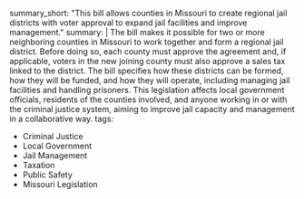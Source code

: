 summary_short: "This bill allows counties in Missouri to create regional jail districts with voter approval to expand jail facilities and improve management."
summary: |
  The bill makes it possible for two or more neighboring counties in Missouri to work together and form a regional jail district. Before doing so, each county must approve the agreement and, if applicable, voters in the new joining county must also approve a sales tax linked to the district. The bill specifies how these districts can be formed, how they will be funded, and how they will operate, including managing jail facilities and handling prisoners. This legislation affects local government officials, residents of the counties involved, and anyone working in or with the criminal justice system, aiming to improve jail capacity and management in a collaborative way.
tags:
  - Criminal Justice
  - Local Government
  - Jail Management
  - Taxation
  - Public Safety
  - Missouri Legislation
